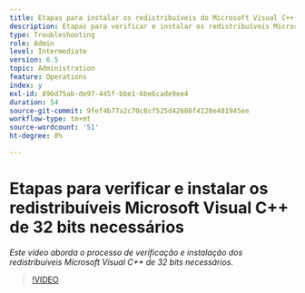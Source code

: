 ```yaml
---
title: Etapas para instalar os redistribuíveis do Microsoft Visual C++ de 32 bits necessários
description: Etapas para verificar e instalar os redistribuíveis Microsoft Visual C++ de 32 bits necessários
type: Troubleshooting
role: Admin
level: Intermediate
version: 6.5
topic: Administration
feature: Operations
index: y
exl-id: 896d75ab-de97-445f-bbe1-6be6cade9ee4
duration: 54
source-git-commit: 9fef4b77a2c70c8cf525d42686f4120e481945ee
workflow-type: tm+mt
source-wordcount: '51'
ht-degree: 0%

---
```


# Etapas para verificar e instalar os redistribuíveis Microsoft Visual C++ de 32 bits necessários

*Este vídeo aborda o processo de verificação e instalação dos redistribuíveis Microsoft Visual C++ de 32 bits necessários.*

>[!VIDEO](https://video.tv.adobe.com/v/335520?quality=12&learn=on)
